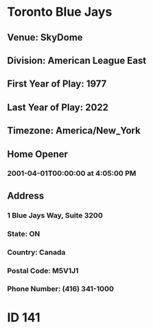 # Toronto Blue Jays
## Venue: SkyDome
## Division: American League East
## First Year of Play: 1977
## Last Year of Play: 2022
## Timezone: America/New_York
## Home Opener
### 2001-04-01T00:00:00 at 4:05:00 PM
## Address
### 1 Blue Jays Way, Suite 3200
### State: ON
### Country: Canada
### Postal Code: M5V1J1
### Phone Number: (416) 341-1000
# ID 141